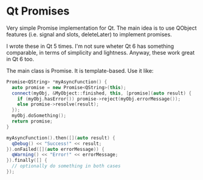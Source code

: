 # Qt Promises

Very simple Promise implementation for Qt. The main idea is to use QObject features (i.e. signal and slots, deleteLater) to implement promises.

I wrote these in Qt 5 times. I'm not sure wheter Qt 6 has something comparable, in terms of simplicity and lightness. Anyway, these work great in Qt 6 too.

The main class is Promise. It is template-based. Use it like:

```c++
Promise<QString> *myAsyncFunction() {
  auto promise = new Promise<QString>(this);
  connect(myObj, &MyObject::finished, this, [promise](auto result) {
    if (myObj.hasError()) promise->reject(myObj.errorMessage());
    else promise->resolve(result);
  });
  myObj.doSomething();
  return promise;
}

myAsyncFunction().then([](auto result) {
  qDebug() << "Success!" << result;
}).onFailed([](auto errorMessage)) {
  qWarning() << "Error!" << errorMessage;
}).finally([] {
  // optionally do something in both cases
});
```
